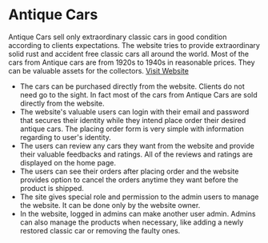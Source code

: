 # Antique Cars

Antique Cars sell only extraordinary classic cars in good condition according to clients expectations. The website tries to provide extraordinary solid rust and accident free classic cars all around the world. Most of the cars from Antique cars are from 1920s to 1940s in reasonable prices. They can be valuable assets for the collectors.  [Visit Website](https://antique-cars.web.app/ "Antique Cars")

- The cars can be purchased directly from the website. Clients do not need go to the sight. In fact most of the cars from Antique Cars are sold directly from the website.
- The website's valuable users can login with their email and password that secures their identity while they intend place order their desired antique cars. The placing order form is very simple with information regarding to user's identity.
- The users can review any cars they want from the website and provide their valuable feedbacks and ratings. All of the reviews and ratings are displayed on the home page.
- The users can see their orders after placing order and the website provides option to cancel the orders anytime they want before the product is shipped.
- The site gives special role and permission to the admin users to manage the website. It can be done only by the website owner.
- In the website, logged in admins can make another user admin. Admins can also manage the products when necessary, like adding a newly restored classic car or removing the faulty ones.